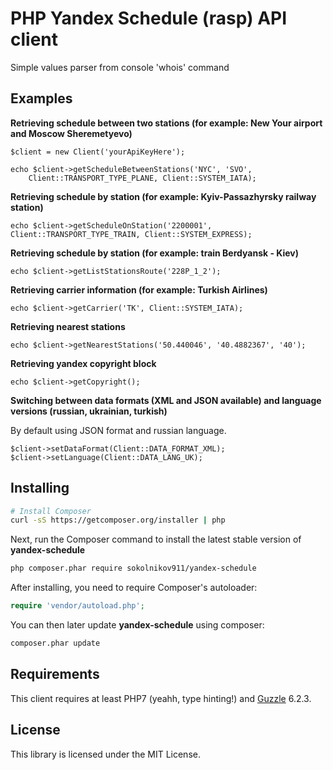 PHP Yandex Schedule (rasp) API client
=====================================



Simple values parser from console 'whois' command


## Examples

**Retrieving schedule between two stations (for example: New Your airport and Moscow Sheremetyevo)**

```
$client = new Client('yourApiKeyHere');

echo $client->getScheduleBetweenStations('NYC', 'SVO',
    Client::TRANSPORT_TYPE_PLANE, Client::SYSTEM_IATA);
```


**Retrieving schedule by station (for example: Kyiv-Passazhyrsky railway station)**

```
echo $client->getScheduleOnStation('2200001', Client::TRANSPORT_TYPE_TRAIN, Client::SYSTEM_EXPRESS);
```

**Retrieving schedule by station (for example: train Berdyansk - Kiev)**

```
echo $client->getListStationsRoute('228P_1_2');
```

**Retrieving carrier information (for example: Turkish Airlines)**

```
echo $client->getCarrier('TK', Client::SYSTEM_IATA);
```

**Retrieving nearest stations**

```
echo $client->getNearestStations('50.440046', '40.4882367', '40');
```

**Retrieving yandex copyright block**

```
echo $client->getCopyright();
```


**Switching between data formats (XML and JSON available) and language versions (russian, ukrainian, turkish)**

By default using JSON format and russian language.


```
$client->setDataFormat(Client::DATA_FORMAT_XML);
$client->setLanguage(Client::DATA_LANG_UK);
```



## Installing


```bash
# Install Composer
curl -sS https://getcomposer.org/installer | php
```

Next, run the Composer command to install the latest stable version of **yandex-schedule**

```bash
php composer.phar require sokolnikov911/yandex-schedule
```

After installing, you need to require Composer's autoloader:

```php
require 'vendor/autoload.php';
```

You can then later update **yandex-schedule** using composer:

 ```bash
composer.phar update
 ```
 
 
## Requirements

This client requires at least PHP7 (yeahh, type hinting!) and [Guzzle](https://github.com/guzzle/guzzle) 6.2.3.


## License

This library is licensed under the MIT License.
